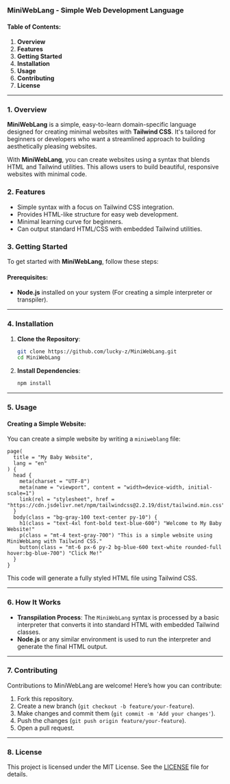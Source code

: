 ### MiniWebLang - Simple Web Development Language

#### Table of Contents:
1. **Overview**
2. **Features**
3. **Getting Started**
4. **Installation**
5. **Usage**
6. **Contributing**
7. **License**

---

### 1. Overview

**MiniWebLang** is a simple, easy-to-learn domain-specific language designed for creating minimal websites with **Tailwind CSS**. It's tailored for beginners or developers who want a streamlined approach to building aesthetically pleasing websites.

With **MiniWebLang**, you can create websites using a syntax that blends HTML and Tailwind utilities. This allows users to build beautiful, responsive websites with minimal code.

### 2. Features

- Simple syntax with a focus on Tailwind CSS integration.
- Provides HTML-like structure for easy web development.
- Minimal learning curve for beginners.
- Can output standard HTML/CSS with embedded Tailwind utilities.

### 3. Getting Started

To get started with **MiniWebLang**, follow these steps:

#### Prerequisites:
- **Node.js** installed on your system (For creating a simple interpreter or transpiler).

---

### 4. Installation

1. **Clone the Repository**:
   ```bash
   git clone https://github.com/lucky-z/MiniWebLang.git
   cd MiniWebLang
   ```

2. **Install Dependencies**:
   ```bash
   npm install
   ```

---

### 5. Usage

#### Creating a Simple Website:

You can create a simple website by writing a `miniweblang` file:

```miniweblang
page(
  title = "My Baby Website",
  lang = "en"
) {
  head {
    meta(charset = "UTF-8")
    meta(name = "viewport", content = "width=device-width, initial-scale=1")
    link(rel = "stylesheet", href = "https://cdn.jsdelivr.net/npm/tailwindcss@2.2.19/dist/tailwind.min.css")
  }
  body(class = "bg-gray-100 text-center py-10") {
    h1(class = "text-4xl font-bold text-blue-600") "Welcome to My Baby Website!"
    p(class = "mt-4 text-gray-700") "This is a simple website using MiniWebLang with Tailwind CSS."
    button(class = "mt-6 px-6 py-2 bg-blue-600 text-white rounded-full hover:bg-blue-700") "Click Me!"
  }
}
```

This code will generate a fully styled HTML file using Tailwind CSS.

---

### 6. How It Works

- **Transpilation Process**: The `MiniWebLang` syntax is processed by a basic interpreter that converts it into standard HTML with embedded Tailwind classes.
- **Node.js** or any similar environment is used to run the interpreter and generate the final HTML output.

---

### 7. Contributing

Contributions to MiniWebLang are welcome! Here’s how you can contribute:

1. Fork this repository.
2. Create a new branch (`git checkout -b feature/your-feature`).
3. Make changes and commit them (`git commit -m 'Add your changes'`).
4. Push the changes (`git push origin feature/your-feature`).
5. Open a pull request.

---

### 8. License

This project is licensed under the MIT License. See the [LICENSE](LICENSE) file for details.
